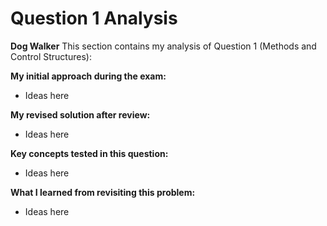 # Question 1 Analysis

**Dog Walker**
This section contains my analysis of Question 1 (Methods and Control Structures):

**My initial approach during the exam:**
- Ideas here

**My revised solution after review:**
- Ideas here

**Key concepts tested in this question:**
- Ideas here

**What I learned from revisiting this problem:**
- Ideas here
